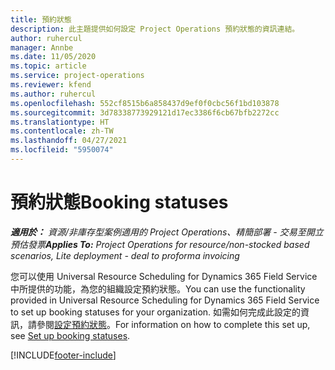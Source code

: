 ```yaml
---
title: 預約狀態
description: 此主題提供如何設定 Project Operations 預約狀態的資訊連結。
author: ruhercul
manager: Annbe
ms.date: 11/05/2020
ms.topic: article
ms.service: project-operations
ms.reviewer: kfend
ms.author: ruhercul
ms.openlocfilehash: 552cf8515b6a858437d9ef0f0cbc56f1bd103878
ms.sourcegitcommit: 3d78338773929121d17ec3386f6cb67bfb2272cc
ms.translationtype: HT
ms.contentlocale: zh-TW
ms.lasthandoff: 04/27/2021
ms.locfileid: "5950074"
---
```

# <a name="booking-statuses"></a><span data-ttu-id="8dd96-103">預約狀態</span><span class="sxs-lookup"><span data-stu-id="8dd96-103">Booking statuses</span></span>

<span data-ttu-id="8dd96-104">_**適用於：** 資源/非庫存型案例適用的 Project Operations、精簡部署 - 交易至開立預估發票_</span><span class="sxs-lookup"><span data-stu-id="8dd96-104">_**Applies To:** Project Operations for resource/non-stocked based scenarios, Lite deployment - deal to proforma invoicing_</span></span>

<span data-ttu-id="8dd96-105">您可以使用 Universal Resource Scheduling for Dynamics 365 Field Service 中所提供的功能，為您的組織設定預約狀態。</span><span class="sxs-lookup"><span data-stu-id="8dd96-105">You can use the functionality provided in Universal Resource Scheduling for Dynamics 365 Field Service to set up booking statuses for your organization.</span></span> <span data-ttu-id="8dd96-106">如需如何完成此設定的資訊，請參閱[設定預約狀態](/dynamics365/field-service/set-up-booking-statuses)。</span><span class="sxs-lookup"><span data-stu-id="8dd96-106">For information on how to complete this set up, see [Set up booking statuses](/dynamics365/field-service/set-up-booking-statuses).</span></span>


[!INCLUDE[footer-include](../includes/footer-banner.md)]